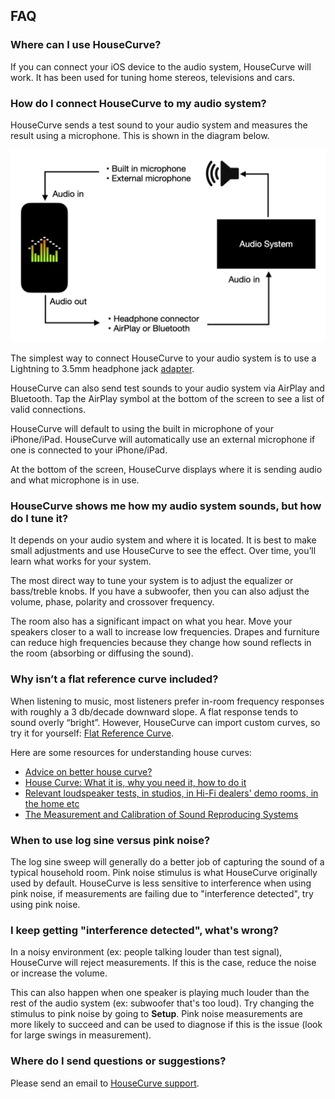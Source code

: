 ## FAQ

### Where can I use HouseCurve?
If you can connect your iOS device to the audio system, HouseCurve will work.  It has been used for tuning home stereos, televisions and cars. 

### How do I connect HouseCurve to my audio system?

HouseCurve sends a test sound to your audio system and measures the result using a microphone.  This is shown in the diagram below.

![](/assets/img/Connections.png)

The simplest way to connect HouseCurve to your audio system is to use a Lightning to 3.5mm headphone jack [adapter](https://www.apple.com/ca/shop/product/MMX62AM/A/lightning-to-35mm-headphone-jack-adapter).

HouseCurve can also send test sounds to your audio system via AirPlay and Bluetooth.  Tap the AirPlay symbol at the bottom of the screen to see a list of valid connections.

HouseCurve will default to using the built in microphone of your iPhone/iPad.  HouseCurve will automatically use an external microphone if one is connected to your iPhone/iPad.

At the bottom of the screen, HouseCurve displays where it is sending audio and what microphone is in use.

### HouseCurve shows me how my audio system sounds, but how do I tune it?
It depends on your audio system and where it is located.  It is best to make small adjustments and use HouseCurve to see the effect.  Over time, you’ll learn what works for your system.

The most direct way to tune your system is to adjust the equalizer or bass/treble knobs.  If you have a subwoofer, then you can also adjust the volume, phase, polarity and crossover frequency.

The room also has a significant impact on what you hear.  Move your speakers closer to a wall to increase low frequencies.  Drapes and furniture can reduce high frequencies because they change how sound reflects in the room (absorbing or diffusing the sound).

### Why isn’t a flat reference curve included?
When listening to music, most listeners prefer in-room frequency responses with roughly a 3 db/decade downward slope.  A flat response tends to sound overly “bright”.  However, HouseCurve can import custom curves, so try it for yourself: [Flat Reference Curve](/examples/flat.txt).

Here are some resources for understanding house curves:
* [Advice on better house curve?](https://www.minidsp.com/forum/dirac-series-support/17523-advice-on-better-house-curve)
* [House Curve: What it is, why you need it, how to do it](https://www.hometheatershack.com/forums/rew-forum/96-house-curve-what-why-you-need-how-do.html)
* [Relevant loudspeaker tests, in studios, in Hi-Fi dealers' demo rooms, in the home etc](https://www.bksv.com/media/doc/17-197.pdf)
* [The Measurement and Calibration of Sound Reproducing Systems](http://www.aes.org/e-lib/browse.cfm?elib=17839)

### When to use log sine versus pink noise?

The log sine sweep will generally do a better job of capturing the sound of a typical household room.  Pink noise stimulus is what HouseCurve originally used by default.  HouseCurve is less sensitive to interference when using pink noise, if measurements are failing due to "interference detected", try using pink noise.

### I keep getting "interference detected", what's wrong?

In a noisy environment (ex: people talking louder than test signal), HouseCurve will reject measurements.  If this is the case, reduce the noise or increase the volume.

This can also happen when one speaker is playing much louder than the rest of the audio system (ex: subwoofer that's too loud).  Try changing the stimulus to pink noise by going to **Setup**.  Pink noise measurements are more likely to succeed and can be used to diagnose if this is the issue (look for large swings in measurement).

### Where do I send questions or suggestions?
Please send an email to [HouseCurve support](mailto:support@housecurve.com).

